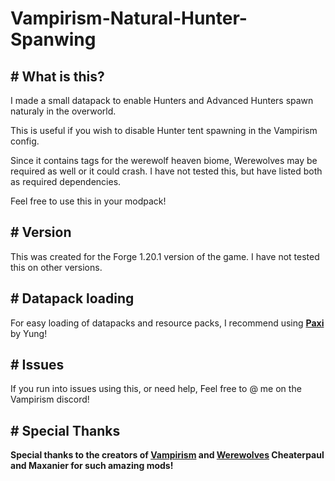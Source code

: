 # Vampirism-Natural-Hunter-Spanwing

## # **What is this?**
I made a small datapack to enable Hunters and Advanced Hunters spawn naturaly in the overworld.

This is useful if you wish to disable Hunter tent spawning in the Vampirism config.

Since it contains tags for the werewolf heaven biome, Werewolves may be required as well or it could crash. I have not tested this, but have listed both as required dependencies.

Feel free to use this in your modpack!

## # **Version**
This was created for the Forge 1.20.1 version of the game. I have not tested this on other versions.

## # **Datapack loading**
For easy loading of datapacks and resource packs, I recommend using **[Paxi](https://modrinth.com/mod/paxi)** by Yung! 

## # **Issues**
If you run into issues using this, or need help, Feel free to @ me on the Vampirism discord!

## # **Special Thanks**
**Special thanks to the creators of **[Vampirism](https://modrinth.com/mod/vampirism)** and **[Werewolves](https://modrinth.com/mod/werewolves)** Cheaterpaul and Maxanier for such amazing mods!**
